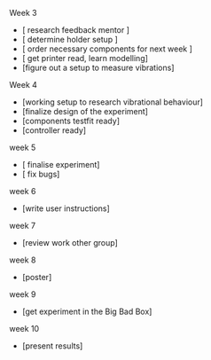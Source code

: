 
Week 3
- [ research feedback mentor ]
- [ determine holder setup ]
- [ order necessary components for next week ] 
- [ get printer read, learn modelling]
- [figure out a setup to measure vibrations]

Week 4
- [working setup to research vibrational behaviour]
- [finalize design of the experiment]
- [components testfit ready]
- [controller ready]

week 5 
- [ finalise experiment]
- [ fix bugs]

week 6
- [write user instructions]


week 7
- [review work other group]

week 8
- [poster]

week 9
- [get experiment in the Big Bad Box]

week 10
- [present results]

